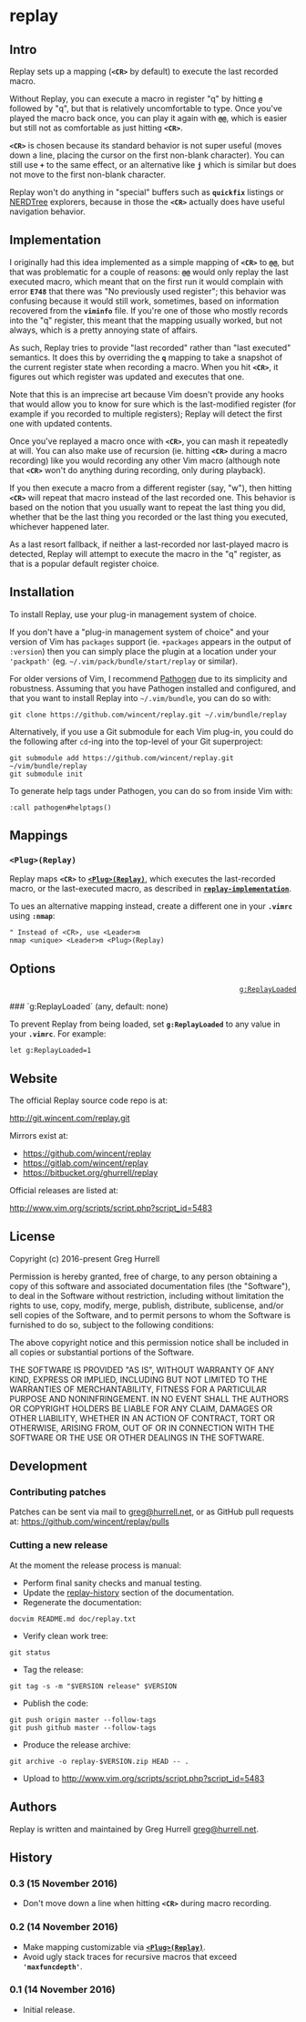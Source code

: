 # replay<a name="replay-replay" href="#user-content-replay-replay"></a>

## Intro<a name="replay-intro" href="#user-content-replay-intro"></a>

Replay sets up a mapping (<strong>`<CR>`</strong> by default) to execute the last recorded macro.

Without Replay, you can execute a macro in register "q" by hitting <strong>`@`</strong> followed by "q", but that is relatively uncomfortable to type. Once you've played the macro back once, you can play it again with <strong>`@@`</strong>, which is easier but still not as comfortable as just hitting <strong>`<CR>`</strong>.

<strong>`<CR>`</strong> is chosen because its standard behavior is not super useful (moves down a line, placing the cursor on the first non-blank character). You can still use <strong>`+`</strong> to the same effect, or an alternative like <strong>`j`</strong> which is similar but does not move to the first non-blank character.

Replay won't do anything in "special" buffers such as <strong>`quickfix`</strong> listings or [NERDTree](https://github.com/scrooloose/nerdtree) explorers, because in those the <strong>`<CR>`</strong> actually does have useful navigation behavior.

## Implementation<a name="replay-implementation" href="#user-content-replay-implementation"></a>

I originally had this idea implemented as a simple mapping of <strong>`<CR>`</strong> to <strong>`@@`</strong>, but that was problematic for a couple of reasons: <strong>`@@`</strong> would only replay the last executed macro, which meant that on the first run it would complain with error <strong>`E748`</strong> that there was "No previously used register"; this behavior was confusing because it would still work, sometimes, based on information recovered from the <strong>`viminfo`</strong> file. If you're one of those who mostly records into the "q" register, this meant that the mapping usually worked, but not always, which is a pretty annoying state of affairs.

As such, Replay tries to provide "last recorded" rather than "last executed" semantics. It does this by overriding the <strong>`q`</strong> mapping to take a snapshot of the current register state when recording a macro. When you hit <strong>`<CR>`</strong>, it figures out which register was updated and executes that one.

Note that this is an imprecise art because Vim doesn't provide any hooks that would allow you to know for sure which is the last-modified register (for example if you recorded to multiple registers); Replay will detect the first one with updated contents.

Once you've replayed a macro once with <strong>`<CR>`</strong>, you can mash it repeatedly at will. You can also make use of recursion (ie. hitting <strong>`<CR>`</strong> during a macro recording) like you would recording any other Vim macro (although note that <strong>`<CR>`</strong> won't do anything during recording, only during playback).

If you then execute a macro from a different register (say, "w"), then hitting <strong>`<CR>`</strong> will repeat that macro instead of the last recorded one. This behavior is based on the notion that you usually want to repeat the last thing you did, whether that be the last thing you recorded or the last thing you executed, whichever happened later.

As a last resort fallback, if neither a last-recorded nor last-played macro is detected, Replay will attempt to execute the macro in the "q" register, as that is a popular default register choice.

## Installation<a name="replay-installation" href="#user-content-replay-installation"></a>

To install Replay, use your plug-in management system of choice.

If you don't have a "plug-in management system of choice" and your version of Vim has `packages` support (ie. `+packages` appears in the output of `:version`) then you can simply place the plugin at a location under your `'packpath'` (eg. `~/.vim/pack/bundle/start/replay` or similar).

For older versions of Vim, I recommend [Pathogen](https://github.com/tpope/vim-pathogen) due to its simplicity and robustness. Assuming that you have Pathogen installed and configured, and that you want to install Replay into `~/.vim/bundle`, you can do so with:

```
git clone https://github.com/wincent/replay.git ~/.vim/bundle/replay
```

Alternatively, if you use a Git submodule for each Vim plug-in, you could do the following after `cd`-ing into the top-level of your Git superproject:

```
git submodule add https://github.com/wincent/replay.git ~/vim/bundle/replay
git submodule init
```

To generate help tags under Pathogen, you can do so from inside Vim with:

```
:call pathogen#helptags()
```

## Mappings<a name="replay-mappings" href="#user-content-replay-mappings"></a>

### `<Plug>(Replay)`<a name="replay-plugreplay" href="#user-content-replay-plugreplay"></a>

Replay maps <strong>`<CR>`</strong> to <strong>[`<Plug>(Replay)`](#user-content-plugreplay)</strong>, which executes the last-recorded macro, or the last-executed macro, as described in <strong>[`replay-implementation`](#user-content-replay-implementation)</strong>.

To ues an alternative mapping instead, create a different one in your <strong>`.vimrc`</strong> using <strong>`:nmap`</strong>:

```
" Instead of <CR>, use <Leader>m
nmap <unique> <Leader>m <Plug>(Replay)
```

## Options<a name="replay-options" href="#user-content-replay-options"></a>

<p align="right"><a name="greplayloaded" href="#user-content-greplayloaded"><code>g:ReplayLoaded</code></a></p>
### `g:ReplayLoaded` (any, default: none)<a name="replay-greplayloaded-any-default-none" href="#user-content-replay-greplayloaded-any-default-none"></a>

To prevent Replay from being loaded, set <strong>`g:ReplayLoaded`</strong> to any value in your <strong>`.vimrc`</strong>. For example:

```
let g:ReplayLoaded=1
```

## Website<a name="replay-website" href="#user-content-replay-website"></a>

The official Replay source code repo is at:

http://git.wincent.com/replay.git

Mirrors exist at:

- https://github.com/wincent/replay
- https://gitlab.com/wincent/replay
- https://bitbucket.org/ghurrell/replay

Official releases are listed at:

http://www.vim.org/scripts/script.php?script_id=5483

## License<a name="replay-license" href="#user-content-replay-license"></a>

Copyright (c) 2016-present Greg Hurrell

Permission is hereby granted, free of charge, to any person obtaining a copy of this software and associated documentation files (the "Software"), to deal in the Software without restriction, including without limitation the rights to use, copy, modify, merge, publish, distribute, sublicense, and/or sell copies of the Software, and to permit persons to whom the Software is furnished to do so, subject to the following conditions:

The above copyright notice and this permission notice shall be included in all copies or substantial portions of the Software.

THE SOFTWARE IS PROVIDED "AS IS", WITHOUT WARRANTY OF ANY KIND, EXPRESS OR IMPLIED, INCLUDING BUT NOT LIMITED TO THE WARRANTIES OF MERCHANTABILITY, FITNESS FOR A PARTICULAR PURPOSE AND NONINFRINGEMENT. IN NO EVENT SHALL THE AUTHORS OR COPYRIGHT HOLDERS BE LIABLE FOR ANY CLAIM, DAMAGES OR OTHER LIABILITY, WHETHER IN AN ACTION OF CONTRACT, TORT OR OTHERWISE, ARISING FROM, OUT OF OR IN CONNECTION WITH THE SOFTWARE OR THE USE OR OTHER DEALINGS IN THE SOFTWARE.

## Development<a name="replay-development" href="#user-content-replay-development"></a>

### Contributing patches<a name="replay-contributing-patches" href="#user-content-replay-contributing-patches"></a>

Patches can be sent via mail to greg@hurrell.net, or as GitHub pull requests at: https://github.com/wincent/replay/pulls

### Cutting a new release<a name="replay-cutting-a-new-release" href="#user-content-replay-cutting-a-new-release"></a>

At the moment the release process is manual:

- Perform final sanity checks and manual testing.
- Update the [replay-history](#user-content-replay-history) section of the documentation.
- Regenerate the documentation:

```
docvim README.md doc/replay.txt
```

- Verify clean work tree:

```
git status
```

- Tag the release:

```
git tag -s -m "$VERSION release" $VERSION
```

- Publish the code:

```
git push origin master --follow-tags
git push github master --follow-tags
```

- Produce the release archive:

```
git archive -o replay-$VERSION.zip HEAD -- .
```

- Upload to http://www.vim.org/scripts/script.php?script_id=5483

## Authors<a name="replay-authors" href="#user-content-replay-authors"></a>

Replay is written and maintained by Greg Hurrell <greg@hurrell.net>.

## History<a name="replay-history" href="#user-content-replay-history"></a>

### 0.3 (15 November 2016)<a name="replay-03-15-november-2016" href="#user-content-replay-03-15-november-2016"></a>

- Don't move down a line when hitting <strong>`<CR>`</strong> during macro recording.

### 0.2 (14 November 2016)<a name="replay-02-14-november-2016" href="#user-content-replay-02-14-november-2016"></a>

- Make mapping customizable via <strong>[`<Plug>(Replay)`](#user-content-plugreplay)</strong>.
- Avoid ugly stack traces for recursive macros that exceed <strong>`'maxfuncdepth'`</strong>.

### 0.1 (14 November 2016)<a name="replay-01-14-november-2016" href="#user-content-replay-01-14-november-2016"></a>

- Initial release.
